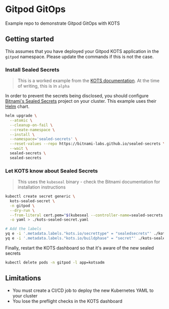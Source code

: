 # Gitpod GitOps

Example repo to demonstrate Gitpod GitOps with KOTS

## Getting started

This assumes that you have deployed your Gitpod KOTS application in the `gitpod` namespace. Please update the commands if this is not the case.

### Install Sealed Secrets

> This is a worked example from the [KOTS documentation](https://docs.replicated.com/enterprise/gitops-managing-secrets). At the time of writing, this is in `alpha`

In order to prevent the secrets being disclosed, you should configure [Bitnami's Sealed Secrets](https://github.com/bitnami-labs/sealed-secrets) project on your cluster. This example uses their [Helm](https://github.com/bitnami-labs/sealed-secrets/tree/main/helm/sealed-secrets) chart.

```bash
helm upgrade \
  --atomic \
  --cleanup-on-fail \
  --create-namespace \
  --install \
  --namespace='sealed-secrets' \
  --reset-values --repo https://bitnami-labs.github.io/sealed-secrets \
  --wait \
  sealed-secrets \
  sealed-secrets
```

### Let KOTS know about Sealed Secrets

> This uses the `kubeseal` binary - check the Bitnami documentation for installation instructions

```bash
kubectl create secret generic \
  kots-sealed-secret \
  -n gitpod \
  --dry-run \
  --from-literal cert.pem="$(kubeseal --controller-name=sealed-secrets --controller-namespace=sealed-secrets --fetch-cert)" \
  -o yaml > ./kots-sealed-secret.yaml

# Add the labels
yq e -i '.metadata.labels."kots.io/secrettype" = "sealedsecrets"' ./kots-sealed-secret.yaml
yq e -i '.metadata.labels."kots.io/buildphase" = "secret"' ./kots-sealed-secret.yaml
```

Finally, restart the KOTS dashboard so that it's aware of the new sealed secrets

```bash
kubectl delete pods -n gitpod -l app=kotsadm
```

## Limitations

- You must create a CI/CD job to deploy the new Kubernetes YAML to your cluster
- You lose the preflight checks in the KOTS dashboard
